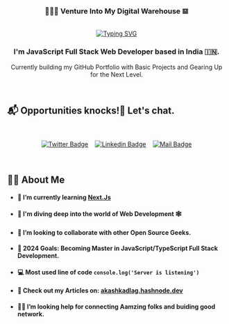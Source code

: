<h3 align="center">👨🏻‍💻 Venture Into My Digital Warehouse 𝌏</h3>

<!-- Typing SVG -->
<p align ="center">
  <br/>
  <a href="https://git.io/typing-svg">
    <img src="https://readme-typing-svg.herokuapp.com?font=Fira+Code&duration=1500&pause=500&color=fdb74e&center=true&vCenter=true&lines=Full+Stack+Developer;DevOps+Evangelist;Community+Lead" alt="Typing SVG"/>
  </a>
</p>

<h3 align="center"> 
  I'm JavaScript Full Stack Web Developer based in India 🇮🇳.
</h3>

<p align="center">
  Currently building my GitHub Portfolio with Basic Projects and Gearing Up for the Next Level.
</p>
<br/>


<!-- Social Media Links -->
## 📬 Opportunities knocks!🚪 Let's chat.

<br/>
<div align= center>

  [![Twitter Badge](https://img.shields.io/badge/-@KadlagAkash-1ca0f1?style=flat&labelColor=1ca0f1&logo=twitter&logoColor=white&link=https://twitter.com/KadlagAkash)](https://twitter.com/KadlagAkash) &nbsp;&nbsp; [![Linkedin Badge](https://img.shields.io/badge/-KadlagAkash-0e76a8?style=flat&labelColor=0e76a8&logo=linkedin&logoColor=white)](https://www.linkedin.com/in/kadlagakash/) &nbsp;&nbsp; [![Mail Badge](https://img.shields.io/badge/-akashkadlag14-c0392b?style=flat&labelColor=c0392b&logo=gmail&logoColor=white)](mailto:akashkadlag14@gmail.com)

</div>
</br>

<!-- More About Me -->
## 🙋‍♂️ About Me
  
  - #### 🌱 I’m currently learning <a href="https://nextjs.org/" target="_blank">Next.Js</a>

  - #### 🤿 I'm diving deep into the world of Web Development 🕸️
  
  - #### 👯 I’m looking to collaborate with other Open Source Geeks.
  
  - #### 🎯 2024 Goals: Becoming Master in JavaScript/TypeScript Full Stack Development.
  
  - #### 💻 Most used line of code `console.log('Server is listening')`
  
  - #### 📝 Check out my Articles on: <a href="https://akashkadlag.hashnode.dev" target="_blank">akashkadlag.hashnode.dev</a>

  - #### 🙋🏻 I’m looking help for connecting Aamzing folks and buiding good network.

<br/><br/>
